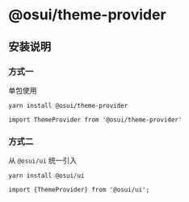# @osui/theme-provider

## 安装说明

### 方式一

单包使用

```
yarn install @osui/theme-provider
```

```
import ThemeProvider from '@osui/theme-provider'
```

### 方式二

从 `@osui/ui` 统一引入

```
yarn install @osui/ui
```

```
import {ThemeProvider} from '@osui/ui';
```



